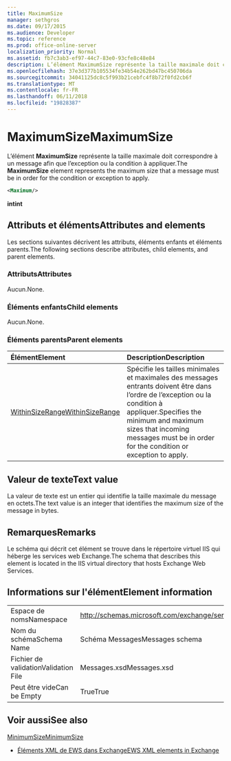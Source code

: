 ```yaml
---
title: MaximumSize
manager: sethgros
ms.date: 09/17/2015
ms.audience: Developer
ms.topic: reference
ms.prod: office-online-server
localization_priority: Normal
ms.assetid: fb7c3ab3-ef97-44c7-83e0-93cfe8c48e84
description: L’élément MaximumSize représente la taille maximale doit correspondre à un message afin que l’exception ou la condition à appliquer.
ms.openlocfilehash: 37e3d377b105534fe34b54e262bd47bc450706da
ms.sourcegitcommit: 34041125dc8c5f993b21cebfc4f8b72f0fd2cb6f
ms.translationtype: MT
ms.contentlocale: fr-FR
ms.lasthandoff: 06/11/2018
ms.locfileid: "19828387"
---
```

# <a name="maximumsize"></a><span data-ttu-id="10782-103">MaximumSize</span><span class="sxs-lookup"><span data-stu-id="10782-103">MaximumSize</span></span>

<span data-ttu-id="10782-104">L’élément **MaximumSize** représente la taille maximale doit correspondre à un message afin que l’exception ou la condition à appliquer.</span><span class="sxs-lookup"><span data-stu-id="10782-104">The **MaximumSize** element represents the maximum size that a message must be in order for the condition or exception to apply.</span></span> 
  
```XML
<Maximum/>
```

 <span data-ttu-id="10782-105">**int**</span><span class="sxs-lookup"><span data-stu-id="10782-105">**int**</span></span>
## <a name="attributes-and-elements"></a><span data-ttu-id="10782-106">Attributs et éléments</span><span class="sxs-lookup"><span data-stu-id="10782-106">Attributes and elements</span></span>

<span data-ttu-id="10782-107">Les sections suivantes décrivent les attributs, éléments enfants et éléments parents.</span><span class="sxs-lookup"><span data-stu-id="10782-107">The following sections describe attributes, child elements, and parent elements.</span></span>
  
### <a name="attributes"></a><span data-ttu-id="10782-108">Attributs</span><span class="sxs-lookup"><span data-stu-id="10782-108">Attributes</span></span>

<span data-ttu-id="10782-109">Aucun.</span><span class="sxs-lookup"><span data-stu-id="10782-109">None.</span></span>
  
### <a name="child-elements"></a><span data-ttu-id="10782-110">Éléments enfants</span><span class="sxs-lookup"><span data-stu-id="10782-110">Child elements</span></span>

<span data-ttu-id="10782-111">Aucun.</span><span class="sxs-lookup"><span data-stu-id="10782-111">None.</span></span>
  
### <a name="parent-elements"></a><span data-ttu-id="10782-112">Éléments parents</span><span class="sxs-lookup"><span data-stu-id="10782-112">Parent elements</span></span>

|<span data-ttu-id="10782-113">**Élément**</span><span class="sxs-lookup"><span data-stu-id="10782-113">**Element**</span></span>|<span data-ttu-id="10782-114">**Description**</span><span class="sxs-lookup"><span data-stu-id="10782-114">**Description**</span></span>|
|:-----|:-----|
|[<span data-ttu-id="10782-115">WithinSizeRange</span><span class="sxs-lookup"><span data-stu-id="10782-115">WithinSizeRange</span></span>](withinsizerange.md) <br/> |<span data-ttu-id="10782-116">Spécifie les tailles minimales et maximales des messages entrants doivent être dans l’ordre de l’exception ou la condition à appliquer.</span><span class="sxs-lookup"><span data-stu-id="10782-116">Specifies the minimum and maximum sizes that incoming messages must be in order for the condition or exception to apply.</span></span>  <br/> |
   
## <a name="text-value"></a><span data-ttu-id="10782-117">Valeur de texte</span><span class="sxs-lookup"><span data-stu-id="10782-117">Text value</span></span>

<span data-ttu-id="10782-118">La valeur de texte est un entier qui identifie la taille maximale du message en octets.</span><span class="sxs-lookup"><span data-stu-id="10782-118">The text value is an integer that identifies the maximum size of the message in bytes.</span></span>
  
## <a name="remarks"></a><span data-ttu-id="10782-119">Remarques</span><span class="sxs-lookup"><span data-stu-id="10782-119">Remarks</span></span>

<span data-ttu-id="10782-120">Le schéma qui décrit cet élément se trouve dans le répertoire virtuel IIS qui héberge les services web Exchange.</span><span class="sxs-lookup"><span data-stu-id="10782-120">The schema that describes this element is located in the IIS virtual directory that hosts Exchange Web Services.</span></span>
  
## <a name="element-information"></a><span data-ttu-id="10782-121">Informations sur l'élément</span><span class="sxs-lookup"><span data-stu-id="10782-121">Element information</span></span>

|||
|:-----|:-----|
|<span data-ttu-id="10782-122">Espace de noms</span><span class="sxs-lookup"><span data-stu-id="10782-122">Namespace</span></span>  <br/> |http://schemas.microsoft.com/exchange/services/2006/messages  <br/> |
|<span data-ttu-id="10782-123">Nom du schéma</span><span class="sxs-lookup"><span data-stu-id="10782-123">Schema Name</span></span>  <br/> |<span data-ttu-id="10782-124">Schéma Messages</span><span class="sxs-lookup"><span data-stu-id="10782-124">Messages schema</span></span>  <br/> |
|<span data-ttu-id="10782-125">Fichier de validation</span><span class="sxs-lookup"><span data-stu-id="10782-125">Validation File</span></span>  <br/> |<span data-ttu-id="10782-126">Messages.xsd</span><span class="sxs-lookup"><span data-stu-id="10782-126">Messages.xsd</span></span>  <br/> |
|<span data-ttu-id="10782-127">Peut être vide</span><span class="sxs-lookup"><span data-stu-id="10782-127">Can be Empty</span></span>  <br/> |<span data-ttu-id="10782-128">True</span><span class="sxs-lookup"><span data-stu-id="10782-128">True</span></span>  <br/> |
   
## <a name="see-also"></a><span data-ttu-id="10782-129">Voir aussi</span><span class="sxs-lookup"><span data-stu-id="10782-129">See also</span></span>



[<span data-ttu-id="10782-130">MinimumSize</span><span class="sxs-lookup"><span data-stu-id="10782-130">MinimumSize</span></span>](minimumsize.md)


- [<span data-ttu-id="10782-131">Éléments XML de EWS dans Exchange</span><span class="sxs-lookup"><span data-stu-id="10782-131">EWS XML elements in Exchange</span></span>](ews-xml-elements-in-exchange.md)

